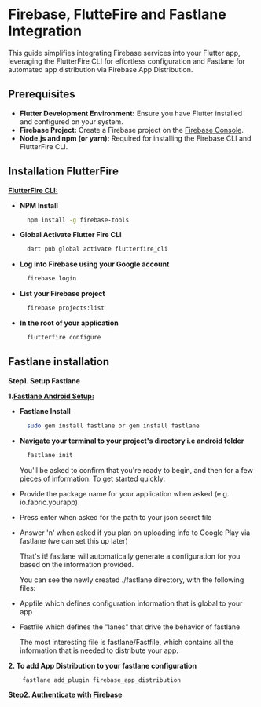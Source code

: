 
# Firebase, FlutteFire and Fastlane Integration

This guide simplifies integrating Firebase services into your Flutter app, leveraging the FlutterFire CLI for effortless configuration and Fastlane for automated app distribution via Firebase App Distribution.

## **Prerequisites**

* **Flutter Development Environment:**  Ensure you have Flutter installed and configured on your system.
* **Firebase Project:** Create a Firebase project on the [Firebase Console](https://console.firebase.google.com/).
* **Node.js and npm (or yarn):** Required for installing the Firebase CLI and FlutterFire CLI.

## Installation FlutterFire

**[FlutterFire CLI:](https://firebase.flutter.dev/docs/cli/)**

* **NPM Install**

  ```bash
    npm install -g firebase-tools
  ```

* **Global Activate Flutter Fire CLI**

  ```bash
    dart pub global activate flutterfire_cli
  ```

* **Log into Firebase using your Google account**

  ```bash
    firebase login
  ```

* **List your Firebase project**

  ```bash
    firebase projects:list
  ```

* **In the root of your application**

  ```bash
    flutterfire configure
  ```

## Fastlane installation

**Step1. Setup Fastlane**

  **1.[Fastlane Android Setup:](https://docs.fastlane.tools/getting-started/android/setup/)**

* **Fastlane Install**

    ```bash
      sudo gem install fastlane or gem install fastlane
    ```

* **Navigate your terminal to your project's directory i.e android folder**

    ```bash
      fastlane init
    ```

  You'll be asked to confirm that you're ready to begin, and then for a few pieces of     information. To get started quickly:

* Provide the package name for your application when asked (e.g. io.fabric.yourapp)
* Press enter when asked for the path to your json secret file
* Answer 'n' when asked if you plan on uploading info to Google Play via fastlane (we can set this up later)

  That's it! fastlane will automatically generate a configuration for you based on the information provided.

  You can see the newly created ./fastlane directory, with the following files:

* Appfile which defines configuration information that is global to your app
* Fastfile which defines the "lanes" that drive the behavior of fastlane

  The most interesting file is fastlane/Fastfile, which contains all the information that is needed to distribute your app.

**2. To add App Distribution to your fastlane configuration**

  ```bash
      fastlane add_plugin firebase_app_distribution
  ```

**Step2. [Authenticate with Firebase](https://firebase.google.com/docs/app-distribution/android/distribute-fastlane)**

